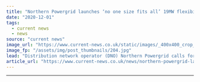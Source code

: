 ```yaml
---
title: "Northern Powergrid launches ‘no one size fits all’ 19MW flexibility tender"
date: "2020-12-01"
tags: 
  - current news
  - news
source: "current news"
image_url: "https://www.current-news.co.uk/static/images/_400x400_crop_center-center/NPg-worker-back-chains-credit-Northern-Powergrid.jpg"
image_fp: "/assets/img/post_thumbnails/204.jpg"
lead: "Distribution network operator (DNO) Northern Powergrid calls for up to 19MW of flexibility to manage growth from low carbon energy providers."
article_url: "https://www.current-news.co.uk/news/northern-powergrid-launches-no-one-size-fits-all-19mw-flexibility-tender?utm_source=rss-feeds&utm_medium=rss&utm_campaign=rss"
---
```


---
